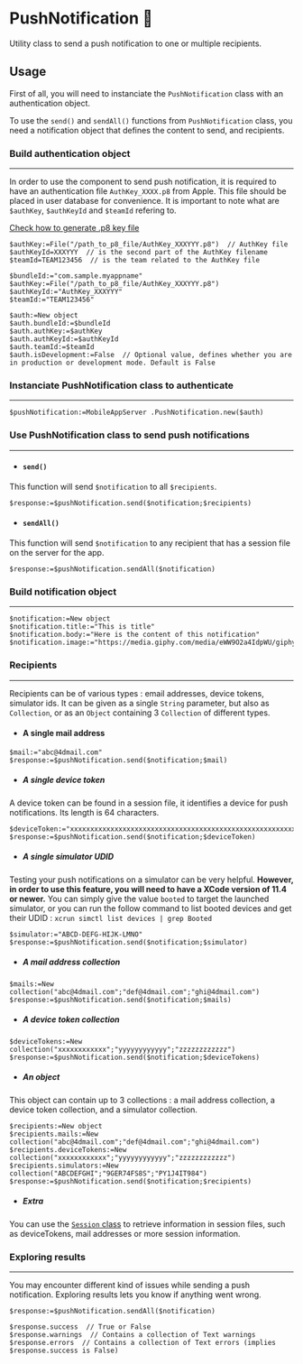 # PushNotification 🔔

Utility class to send a push notification to one or multiple recipients.

## Usage

First of all, you will need to instanciate the `PushNotification` class with an authentication object.

To use the `send()`  and `sendAll()` functions from `PushNotification` class, you need a notification object that defines the content to send, and recipients.

### Build authentication object 

---

In order to use the component to send push notification, it is required to have an authentication file `AuthKey_XXXX.p8` from Apple.
This file should be placed in user database for convenience.
It is important to note what are `$authKey`, `$authKeyId` and `$teamId` refering to.

<a href="../Generate_p8.md">Check how to generate .p8 key file</a>

```4d
$authKey:=File("/path_to_p8_file/AuthKey_XXXYYY.p8")  // AuthKey file
$authKeyId=XXXYYY  // is the second part of the AuthKey filename
$teamId=TEAM123456  // is the team related to the AuthKey file
```

```4d
$bundleId:="com.sample.myappname"
$authKey:=File("/path_to_p8_file/AuthKey_XXXYYY.p8")
$authKeyId:="AuthKey_XXXYYY"
$teamId:="TEAM123456"

$auth:=New object
$auth.bundleId:=$bundleId
$auth.authKey:=$authKey
$auth.authKeyId:=$authKeyId
$auth.teamId:=$teamId
$auth.isDevelopment:=False  // Optional value, defines whether you are in production or development mode. Default is False
```


### Instanciate PushNotification class to authenticate

---

```4d
$pushNotification:=MobileAppServer .PushNotification.new($auth)
```

### Use PushNotification class to send push notifications

---

- #### `send()`

This function will send `$notification` to all `$recipients`.

```4d
$response:=$pushNotification.send($notification;$recipients)
```

- #### `sendAll()`

This function will send `$notification` to any recipient that has a session file on the server for the app.

```4d
$response:=$pushNotification.sendAll($notification)
```

### Build notification object

---

```4d
$notification:=New object
$notification.title:="This is title"
$notification.body:="Here is the content of this notification"
$notification.image:="https://media.giphy.com/media/eWW9O2a4IdpWU/giphy.gif"
```

### Recipients

---

Recipients can be of various types : email addresses, device tokens, simulator ids. It can be given as a single `String` parameter, but also as `Collection`, or as an `Object` containing 3 `Collection` of different types.

- #### A single mail address

```4d
$mail:="abc@4dmail.com"
$response:=$pushNotification.send($notification;$mail)
```

- ##### A single device token

A device token can be found in a session file, it identifies a device for push notifications. Its length is 64 characters.

```4d
$deviceToken:="xxxxxxxxxxxxxxxxxxxxxxxxxxxxxxxxxxxxxxxxxxxxxxxxxxxxxxxxxxxxxxxx"
$response:=$pushNotification.send($notification;$deviceToken)
```

- ##### A single simulator UDID

Testing your push notifications on a simulator can be very helpful. **However, in order to use this feature, you will need to have a XCode version of 11.4 or newer.**
You can simply give the value `booted` to target the launched simulator, or you can run the follow command to list booted devices and get their UDID : `xcrun simctl list devices | grep Booted`

```4d
$simulator:="ABCD-DEFG-HIJK-LMNO"
$response:=$pushNotification.send($notification;$simulator)
```

- ##### A mail address collection

```4d
$mails:=New collection("abc@4dmail.com";"def@4dmail.com";"ghi@4dmail.com")
$response:=$pushNotification.send($notification;$mails)
```

- ##### A device token collection

```4d
$deviceTokens:=New collection("xxxxxxxxxxxx";"yyyyyyyyyyyy";"zzzzzzzzzzzz")
$response:=$pushNotification.send($notification;$deviceTokens)
```

- ##### An object

This object can contain up to 3 collections : a mail address collection, a device token collection, and a simulator collection.

```4d
$recipients:=New object
$recipients.mails:=New collection("abc@4dmail.com";"def@4dmail.com";"ghi@4dmail.com")
$recipients.deviceTokens:=New collection("xxxxxxxxxxxx";"yyyyyyyyyyyy";"zzzzzzzzzzzz")
$recipients.simulators:=New collection("ABCDEFGHI";"9GER74FS8S";"PY1J4IT984")
$response:=$pushNotification.send($notification;$recipients)
```

- ##### Extra

You can use the <a href="./Session.md">`Session` class</a> to retrieve information in session files, such as deviceTokens, mail addresses or more session information.

### Exploring results

---

You may encounter different kind of issues while sending a push notification. Exploring results lets you know if anything went wrong.

```4d
$response:=$pushNotification.sendAll($notification)

$response.success  // True or False
$response.warnings  // Contains a collection of Text warnings
$response.errors  // Contains a collection of Text errors (implies $response.success is False)
```
